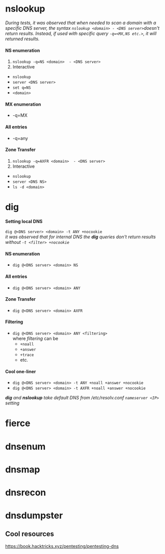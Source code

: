 # nslookup
_During tests, it was observed that when needed to scan a domain with a specific DNS server, the syntax `nslookup <domain> - <DNS server>`doesn't return results.
	Instead, if used with specific query `-q=<MX,NS etc.>`, it will returned results._<br>
#### NS enumeration
1. `nslookup -q=NS <domain>  - <DNS server>`
2. Interactive
* `nslookup`
* `server <DNS server>`
* `set q=NS`
* `<domain>`

#### MX enumeration
* -q=MX

#### All entries
* -q=any

#### Zone Transfer
1. `nslookup -q=AXFR <domain>  - <DNS server>`
2. Interactive
* `nslookup`
* `server <DNS NS>`
* `ls -d <domain>`

# dig
#### Setting local DNS
`dig @<DNS server> <domain> -t ANY +nocookie`
<br>_it was observed that for internal DNS the **dig** queries don't return results without `-t <filter> +nocookie`_

#### NS enumeration
* `dig @<DNS server> <domain> NS`

#### All entries
* `dig @<DNS server> <domain> ANY`

#### Zone Transfer
* `dig @<DNS server> <domain> AXFR`

#### Filtering
- `dig @<DNS server> <domain> ANY <filtering>`
	<br>where _filtering_ can be
  - `+noall`
  - `+answer`
  - `+trace`
  - etc.

#### Cool one-liner
* `dig @<DNS server> <domain> -t ANY +noall +answer +nocookie`
* `dig @<DNS server> <domain> -t AXFR +noall +answer +nocookie`

_**dig** and **nslookup** take default DNS from /etc/resolv.conf `nameserver <IP>` setting_


# fierce

# dnsenum

# dnsmap

# dnsrecon

# dnsdumpster

## Cool resources
https://book.hacktricks.xyz/pentesting/pentesting-dns